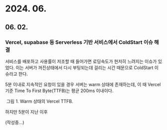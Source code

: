 # 2024. 06.

## 06. 02.

### Vercel, supabase 등 Serverless 기반 서비스에서 ColdStart 이슈 해결

서비스를 배포하고 사용률이 저조할 때 들어가면 로딩속도가 현저히 느려지는 이슈가 있었다. 이는 서버가 꺼진상태에서 다시 부팅되는데 걸리는 시간 때문으로 ColdStart 이슈라고 한다.  



5분 이내로 지속적인 요청이 있을 경우 서버는 warm 상태에 존재하는데, 
이 때 Vercel 기준 Time To First Byte(TTFB)는 평균 200ms 이내이다.



<div class="img-container">
    <img class="img" src="https://github.com/ChoiYongWon/resume/assets/40623433/43b470ac-1c50-422f-be5d-fbcbb76945c8" alt=""/>
    <span class="caption">그림 1. Warm 상태의 Vercel TTFB.</span>
</div>

하지만 5분이 지난 이후 

(작성중...)